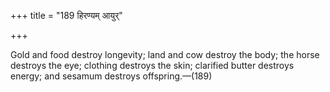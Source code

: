 +++
title = "189 हिरण्यम् आयुर्"

+++

Gold and food destroy longevity; land and cow destroy the body; the horse destroys the eye; clothing destroys the skin; clarified butter destroys energy; and sesamum destroys offspring.—(189)